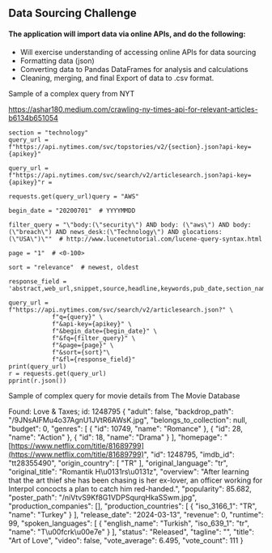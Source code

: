 ## Data Sourcing Challenge

#### The application will import data via online APIs, and do the following:

* Will exercise understanding of accessing online APIs for data sourcing
* Formatting data (json)
* Converting data to Pandas DataFrames for analysis and calculations
* Cleaning, merging, and final Export of data to .csv format.

Sample of a complex query from NYT

https://ashar180.medium.com/crawling-ny-times-api-for-relevant-articles-b6134b651054

```
section = "technology"
query_url = f"https://api.nytimes.com/svc/topstories/v2/{section}.json?api-key={apikey}"

query_url = f"https://api.nytimes.com/svc/search/v2/articlesearch.json?api-key={apikey}"r = 

requests.get(query_url)query = "AWS"

begin_date = "20200701"  # YYYYMMDD

filter_query = "\"body:(\"security\") AND body: (\"aws\") AND body:(\"breach\") AND news_desk:(\"Technology\") AND glocations:(\"USA\")\""  # http://www.lucenetutorial.com/lucene-query-syntax.html

page = "1"  # <0-100>

sort = "relevance"  # newest, oldest

response_field = 'abstract,web_url,snippet,source,headline,keywords,pub_date,section_name'

query_url = f"https://api.nytimes.com/svc/search/v2/articlesearch.json?" \
            f"q={query}" \
            f"&api-key={apikey}" \
            f"&begin_date={begin_date}" \
            f"&fq={filter_query}" \
            f"&page={page}" \
            f"&sort={sort}"\
            f"&fl={response_field}"
print(query_url)
r = requests.get(query_url)
pprint(r.json())
```

Sample of complex query for movie details from The Movie Database

Found: Love & Taxes; id: 1248795
{
    "adult": false,
    "backdrop_path": "/9JNsAIFMu4o37AgnU1JVtR6AWsK.jpg",
    "belongs_to_collection": null,
    "budget": 0,
    "genres": [
        {
            "id": 10749,
            "name": "Romance"
        },
        {
            "id": 28,
            "name": "Action"
        },
        {
            "id": 18,
            "name": "Drama"
        }
    ],
    "homepage": "[https://www.netflix.com/title/81689799](https://www.netflix.com/title/81689799)",
    "id": 1248795,
    "imdb_id": "tt28355490",
    "origin_country": [
        "TR"
    ],
    "original_language": "tr",
    "original_title": "Romantik H\u0131rs\u0131z",
    "overview": "After learning that the art thief she has been chasing is her ex-lover, an officer working for Interpol concocts a plan to catch him red-handed.",
    "popularity": 85.682,
    "poster_path": "/niVtvS9Kf8G1VDPSqurqHkaSSwm.jpg",
    "production_companies": [],
    "production_countries": [
        {
            "iso_3166_1": "TR",
            "name": "Turkey"
        }
    ],
    "release_date": "2024-03-13",
    "revenue": 0,
    "runtime": 99,
    "spoken_languages": [
        {
            "english_name": "Turkish",
            "iso_639_1": "tr",
            "name": "T\u00fcrk\u00e7e"
        }
    ],
    "status": "Released",
    "tagline": "",
    "title": "Art of Love",
    "video": false,
    "vote_average": 6.495,
    "vote_count": 111
}
